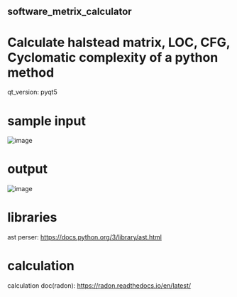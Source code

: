 ## software_metrix_calculator
# Calculate halstead matrix, LOC, CFG, Cyclomatic complexity of a python method
qt_version: pyqt5
# sample input
![image](https://user-images.githubusercontent.com/43715453/189513052-4b8142ef-7060-4a08-a884-c8e67fbf9121.png)
# output
![image](https://user-images.githubusercontent.com/43715453/189513068-21563211-6671-4cf4-9a57-9e10909485b6.png)

# libraries
ast perser: https://docs.python.org/3/library/ast.html
# calculation
calculation doc(radon): https://radon.readthedocs.io/en/latest/

